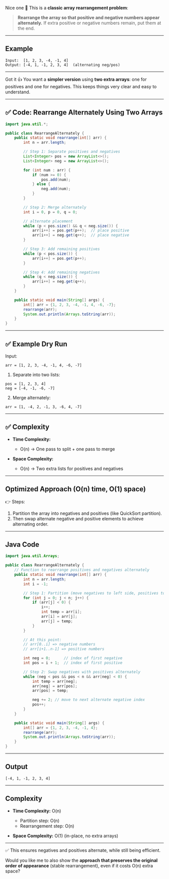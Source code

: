Nice one 🚀 This is a **classic array rearrangement problem**:

> **Rearrange the array so that positive and negative numbers appear alternately.**
> If extra positive or negative numbers remain, put them at the end.

---

## **Example**

```
Input:  [1, 2, 3, -4, -1, 4]
Output: [-4, 1, -1, 2, 3, 4]  (alternating neg/pos)
```

---
Got it 👍 You want a **simpler version** using **two extra arrays**: one for positives and one for negatives.
This keeps things very clear and easy to understand.

---

## ✅ Code: Rearrange Alternately Using Two Arrays

```java
import java.util.*;

public class RearrangeAlternately {
    public static void rearrange(int[] arr) {
        int n = arr.length;

        // Step 1: Separate positives and negatives
        List<Integer> pos = new ArrayList<>();
        List<Integer> neg = new ArrayList<>();

        for (int num : arr) {
            if (num >= 0) {
                pos.add(num);
            } else {
                neg.add(num);
            }
        }

        // Step 2: Merge alternately
        int i = 0, p = 0, q = 0;

        // alternate placement
        while (p < pos.size() && q < neg.size()) {
            arr[i++] = pos.get(p++);  // place positive
            arr[i++] = neg.get(q++);  // place negative
        }

        // Step 3: Add remaining positives
        while (p < pos.size()) {
            arr[i++] = pos.get(p++);
        }

        // Step 4: Add remaining negatives
        while (q < neg.size()) {
            arr[i++] = neg.get(q++);
        }
    }

    public static void main(String[] args) {
        int[] arr = {1, 2, 3, -4, -1, 4, -6, -7};
        rearrange(arr);
        System.out.println(Arrays.toString(arr));
    }
}
```

---

## ✅ Example Dry Run

Input:

```
arr = [1, 2, 3, -4, -1, 4, -6, -7]
```

1. Separate into two lists:

```
pos = [1, 2, 3, 4]
neg = [-4, -1, -6, -7]
```

2. Merge alternately:

```
arr = [1, -4, 2, -1, 3, -6, 4, -7]
```

---

## ✅ Complexity

* **Time Complexity:**

  * O(n) → One pass to split + one pass to merge
* **Space Complexity:**

  * O(n) → Two extra lists for positives and negatives

---

## **Optimized Approach (O(n) time, O(1) space)**

👉 Steps:

1. Partition the array into negatives and positives (like QuickSort partition).
2. Then swap alternate negative and positive elements to achieve alternating order.

---

## **Java Code**

```java
import java.util.Arrays;

public class RearrangeAlternately {
    // Function to rearrange positives and negatives alternately
    public static void rearrange(int[] arr) {
        int n = arr.length;
        int i = -1;

        // Step 1: Partition (move negatives to left side, positives to right)
        for (int j = 0; j < n; j++) {
            if (arr[j] < 0) {
                i++;
                int temp = arr[i];
                arr[i] = arr[j];
                arr[j] = temp;
            }
        }

        // At this point:
        // arr[0..i] => negative numbers
        // arr[i+1..n-1] => positive numbers

        int neg = 0;      // index of first negative
        int pos = i + 1;  // index of first positive

        // Step 2: Swap negatives with positives alternately
        while (neg < pos && pos < n && arr[neg] < 0) {
            int temp = arr[neg];
            arr[neg] = arr[pos];
            arr[pos] = temp;

            neg += 2; // move to next alternate negative index
            pos++;
        }
    }

    public static void main(String[] args) {
        int[] arr = {1, 2, 3, -4, -1, 4};
        rearrange(arr);
        System.out.println(Arrays.toString(arr));
    }
}
```

---

## **Output**

```
[-4, 1, -1, 2, 3, 4]
```

---

## **Complexity**

* **Time Complexity:** O(n)

  * Partition step: O(n)
  * Rearrangement step: O(n)
* **Space Complexity:** O(1) (in-place, no extra arrays)

---

✅ This ensures negatives and positives alternate, while still being efficient.

Would you like me to also show the **approach that preserves the original order of appearance** (stable rearrangement), even if it costs O(n) extra space?
